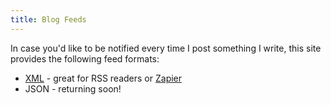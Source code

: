 ```yaml
---
title: Blog Feeds
---
```


In case you'd like to be notified every time I post something I write, this site provides the following feed formats:

- [XML](/blog/feeds/rss.xml) - great for RSS readers or [Zapier](https://zapier.com/apps/rss/integrations)
- JSON - returning soon!
